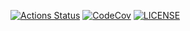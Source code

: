 [![Actions Status][actions badge]][actions]
[![CodeCov][codecov badge]][codecov]
[![LICENSE][license badge]][license]


<!-- Links -->
[actions]: https://github.com/sifis-home/System-Protection-Manager/actions
[codecov]: https://codecov.io/gh/sifis-home/System-Protection-Manager
[license]: LICENSES/MIT.txt


<!-- Badges -->
[actions badge]: https://github.com/sifis-home/System-Protection-Manager/workflows/system-protection-manager/badge.svg
[codecov badge]: https://codecov.io/gh/sifis-home/System-Protection-Manager/branch/master/graph/badge.svg
[license badge]: https://img.shields.io/badge/license-MIT-blue.svG

